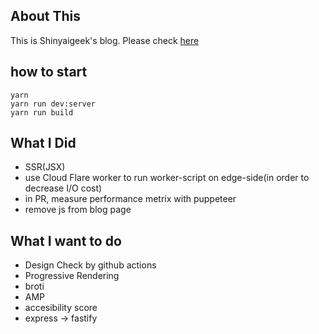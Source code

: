 ## About This

This is Shinyaigeek's blog. 
Please check [here](https://shinyaigeek.dev)

## how to start

```
yarn
yarn run dev:server
yarn run build
```

## What I Did

- SSR(JSX)
- use Cloud Flare worker to run worker-script on edge-side(in order to decrease I/O cost)
- in PR, measure performance metrix with puppeteer
- remove js from blog page

## What I want to do

- Design Check by github actions
- Progressive Rendering
- broti
- AMP
- accesibility score
- express -> fastify
